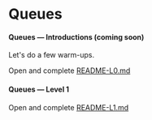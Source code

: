 # Queues


#### Queues &mdash; Introductions (coming soon)

Let's do a few warm-ups.

Open and complete [README-L0.md](README-L0.md)


#### Queues &mdash; Level 1

Open and complete [README-L1.md](README-L1.md)


